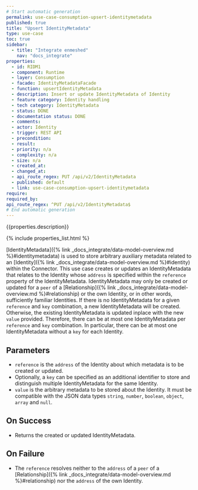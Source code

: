 ```yaml
---
# Start automatic generation
permalink: use-case-consumption-upsert-identitymetadata
published: true
title: "Upsert IdentityMetadata"
type: use-case
toc: true
sidebar:
  - title: "Integrate enmeshed"
    nav: "docs_integrate"
properties:
  - id: RIDM1
  - component: Runtime
  - layer: Consumption
  - facade: IdentityMetadataFacade
  - function: upsertIdentityMetadata
  - description: Insert or update IdentityMetadata of Identity
  - feature category: Identity handling
  - tech category: IdentityMetadata
  - status: DONE
  - documentation status: DONE
  - comments:
  - actor: Identity
  - trigger: REST API
  - precondition:
  - result:
  - priority: n/a
  - complexity: n/a
  - size: n/a
  - created_at:
  - changed_at:
  - api_route_regex: PUT /api/v2/IdentityMetadata
  - published: default
  - link: use-case-consumption-upsert-identitymetadata
require:
required_by:
api_route_regex: ^PUT /api/v2/IdentityMetadata$
# End automatic generation
---
```


{{properties.description}}

{% include properties_list.html %}

[IdentityMetadata]({% link _docs_integrate/data-model-overview.md %}#identitymetadata) is used to store arbitrary auxiliary metadata related to an [Identity]({% link _docs_integrate/data-model-overview.md %}#identity) within the Connector.
This use case creates or updates an IdentityMetadata that relates to the Identity whose `address` is specified within the `reference` property of the IdentityMetadata.
IdentityMetadata may only be created or updated for a `peer` of a [Relationship]({% link _docs_integrate/data-model-overview.md %}#relationship) or the own Identity, or in other words, sufficiently familiar Identities.
If there is no IdentityMetadata for a given `reference` and `key` combination, a new IdentityMetadata will be created.
Otherwise, the existing IdentityMetadata is updated inplace with the new `value` provided.
Therefore, there can be at most one IdentityMetadata per `reference` and `key` combination.
In particular, there can be at most one IdentityMetadata without a `key` for each Identity.

## Parameters

- `reference` is the `address` of the Identity about which metadata is to be created or updated.
- Optionally, a `key` can be specified as an additional identifier to store and distinguish multiple IdentityMetadata for the same Identity.
- `value` is the arbitrary metadata to be stored about the Identity. It must be compatible with the JSON data types `string`, `number`, `boolean`, `object`, `array` and `null`.

## On Success

- Returns the created or updated IdentityMetadata.

## On Failure

- The `reference` resolves neither to the `address` of a `peer` of a [Relationship]({% link _docs_integrate/data-model-overview.md %}#relationship) nor the `address` of the own Identity.
